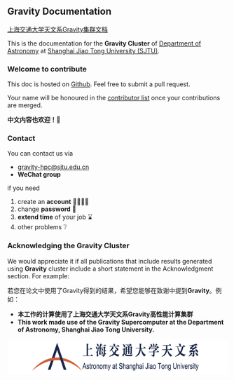 ## Gravity Documentation
[上海交通大学天文系Gravity集群文档](https://gravity-doc.github.io)

This is the documentation for the **Gravity Cluster** of [Department of Astronomy](http://astro.sjtu.edu.cn/en/) at [Shanghai Jiao Tong University (SJTU)](https://www.sjtu.edu.cn/).

### Welcome to contribute
  This doc is hosted on [Github](https://github.com/gravity-doc/gravity-doc.github.io). Feel free to submit a pull request.    

  Your name will be honoured in the [contributor list](https://github.com/gravity-doc/gravity-doc.github.io/graphs/contributors) once your contributions are merged.     

  **中文内容也欢迎！🥳**   


### Contact

You can contact us via   

- [gravity-hpc@sjtu.edu.cn](mailto:gravity-hpc@sjtu.edu.cn)
- **WeChat group**

if you need   

1. create an **account** 🙋‍♂️🙋‍♀️
2. change **password** 🔐
3. **extend time** of your job ⌛
4. other problems ❔

### Acknowledging the Gravity Cluster

We would appreciate it if all publications that include results generated using **Gravity** cluster include a short statement in the Acknowledgment section. For example:      

若您在论文中使用了Gravity得到的结果，希望您能够在致谢中提到**Gravity**。例如：     

- **本工作的计算使用了上海交通大学天文系Gravity高性能计算集群**
- **This work made use of the Gravity Supercomputer at the Department of Astronomy, Shanghai Jiao Tong University.**

<img src="./docs/images/logo_DOA_large.png" height = "80" div align=right />
